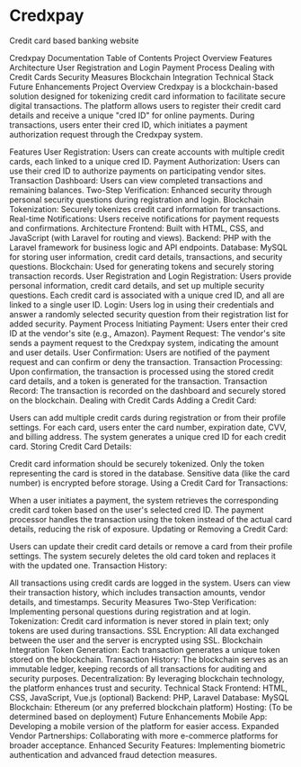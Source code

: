 # Credxpay
Credit card based banking website

Credxpay Documentation
Table of Contents
Project Overview
Features
Architecture
User Registration and Login
Payment Process
Dealing with Credit Cards
Security Measures
Blockchain Integration
Technical Stack
Future Enhancements
Project Overview
Credxpay is a blockchain-based solution designed for tokenizing credit card information to facilitate secure digital transactions. The platform allows users to register their credit card details and receive a unique "cred ID" for online payments. During transactions, users enter their cred ID, which initiates a payment authorization request through the Credxpay system.

Features
User Registration: Users can create accounts with multiple credit cards, each linked to a unique cred ID.
Payment Authorization: Users can use their cred ID to authorize payments on participating vendor sites.
Transaction Dashboard: Users can view completed transactions and remaining balances.
Two-Step Verification: Enhanced security through personal security questions during registration and login.
Blockchain Tokenization: Securely tokenizes credit card information for transactions.
Real-time Notifications: Users receive notifications for payment requests and confirmations.
Architecture
Frontend: Built with HTML, CSS, and JavaScript (with Laravel for routing and views).
Backend: PHP with the Laravel framework for business logic and API endpoints.
Database: MySQL for storing user information, credit card details, transactions, and security questions.
Blockchain: Used for generating tokens and securely storing transaction records.
User Registration and Login
Registration:
Users provide personal information, credit card details, and set up multiple security questions.
Each credit card is associated with a unique cred ID, and all are linked to a single user ID.
Login:
Users log in using their credentials and answer a randomly selected security question from their registration list for added security.
Payment Process
Initiating Payment: Users enter their cred ID at the vendor's site (e.g., Amazon).
Payment Request: The vendor's site sends a payment request to the Credxpay system, indicating the amount and user details.
User Confirmation: Users are notified of the payment request and can confirm or deny the transaction.
Transaction Processing: Upon confirmation, the transaction is processed using the stored credit card details, and a token is generated for the transaction.
Transaction Record: The transaction is recorded on the dashboard and securely stored on the blockchain.
Dealing with Credit Cards
Adding a Credit Card:

Users can add multiple credit cards during registration or from their profile settings.
For each card, users enter the card number, expiration date, CVV, and billing address.
The system generates a unique cred ID for each credit card.
Storing Credit Card Details:

Credit card information should be securely tokenized. Only the token representing the card is stored in the database.
Sensitive data (like the card number) is encrypted before storage.
Using a Credit Card for Transactions:

When a user initiates a payment, the system retrieves the corresponding credit card token based on the user's selected cred ID.
The payment processor handles the transaction using the token instead of the actual card details, reducing the risk of exposure.
Updating or Removing a Credit Card:

Users can update their credit card details or remove a card from their profile settings.
The system securely deletes the old card token and replaces it with the updated one.
Transaction History:

All transactions using credit cards are logged in the system.
Users can view their transaction history, which includes transaction amounts, vendor details, and timestamps.
Security Measures
Two-Step Verification: Implementing personal questions during registration and at login.
Tokenization: Credit card information is never stored in plain text; only tokens are used during transactions.
SSL Encryption: All data exchanged between the user and the server is encrypted using SSL.
Blockchain Integration
Token Generation: Each transaction generates a unique token stored on the blockchain.
Transaction History: The blockchain serves as an immutable ledger, keeping records of all transactions for auditing and security purposes.
Decentralization: By leveraging blockchain technology, the platform enhances trust and security.
Technical Stack
Frontend: HTML, CSS, JavaScript, Vue.js (optional)
Backend: PHP, Laravel
Database: MySQL
Blockchain: Ethereum (or any preferred blockchain platform)
Hosting: (To be determined based on deployment)
Future Enhancements
Mobile App: Developing a mobile version of the platform for easier access.
Expanded Vendor Partnerships: Collaborating with more e-commerce platforms for broader acceptance.
Enhanced Security Features: Implementing biometric authentication and advanced fraud detection measures.


